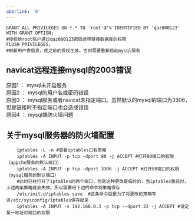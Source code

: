 ```yaml
---
abbrlink: '0'
---
```

    GRANT ALL PRIVILEGES ON *.* TO 'root'@'%'IDENTIFIED BY 'qaz000123' WITH GRANT OPTION; 
    #授权给root账户通过qaz000123密码远程链接数据库的权限
	FLUSH PRIVILEGES; 
	#刷新用户表信息，使之前的授权生效。否则需要重新启动mysql服务

##  **navicat远程连接mysql的2003错误**

原因1 ： mysql未开启服务   
原因2 ： mysql的用户名或密码错误   
原因3 ： mysql服务或者navicat未指定端口。虽然默认的mysql的端口为3306，但是链接时不指定端口也会造成错误   
原因4 ： mysql端防火墙问题   

##  **关于mysql服务器的防火墙配置**
		
		iptables -L -n #查看iptables已有策略
		iptables -A INPUT -p tcp -dport 80 -j ACCEPT #打开80端口的权限（appche服务的默认端口）
		iptables -A INPUT -p tcp -dport 3306 -j ACCEPT #打开80端口的权限（mysql服务的默认端口） 
		#此时已经打开了iptables的两个端口，但是这种更改是临时的，当iptables重启时，上述两条策略就会失效。所以需要用下边的命令将策略保存
		/etc/init.d/iptables save  #这条命令就是为了将更改的策略写进/etc/sysconfig/iptables保存起来
		iptables -A INPUT -s 192.168.0.3 -p tcp --dport 22 -j ACCEPT #设定某一地址对端口的权限